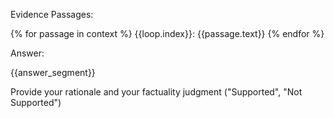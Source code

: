 Evidence Passages:

{% for passage in context %}
{{loop.index}}: {{passage.text}}
{% endfor %}

Answer:

{{answer_segment}}

Provide your rationale and your factuality judgment ("Supported", "Not Supported")